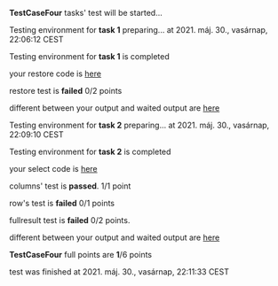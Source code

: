 **TestCaseFour** tasks' test will be started...

Testing environment for **task 1**  preparing... at 2021. máj. 30., vasárnap, 22:06:12 CEST

Testing environment for **task 1** is completed

your restore code is [here](scripts/restorebyTestCaseFour.sql)

restore test is **failed** 0/2 points

different between your output and waited output are [here](outputs/task1TestCaseFour.diff)

Testing environment for **task 2**  preparing... at 2021. máj. 30., vasárnap, 22:09:10 CEST

Testing environment for **task 2** is completed

your select code is [here](scripts/selectbyTestCaseFour.sql)

columns' test is **passed**. 1/1 point

row's test is **failed** 0/1 points

fullresult test is **failed** 0/2 points.

different between your output and waited output are [here](outputs/task2TestCaseFour.diff)

**TestCaseFour** full points are **1**/6 points

test was finished at 2021. máj. 30., vasárnap, 22:11:33 CEST
